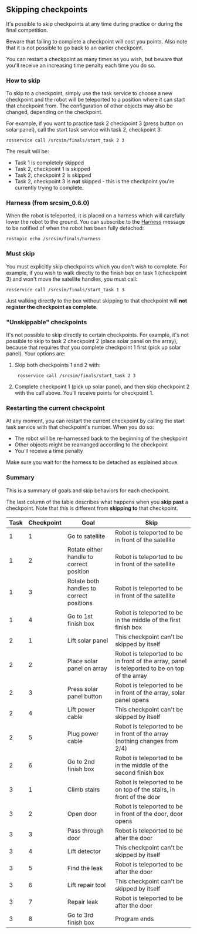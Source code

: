 ## Skipping checkpoints

It's possible to skip checkpoints at any time during practice or during the
final competition.

Beware that failing to complete a checkpoint will cost you points. Also note
that it is not possible to go back to an earlier checkpoint.

You can restart a checkpoint as many times as you wish, but beware that you'll
receive an increasing time penalty each time you do so.

### How to skip

To skip to a checkpoint, simply use the task service to choose a new checkpoint
and the robot will be teleported to a position where it can start that
checkpoint from. The configuration of other objects may also be changed,
depending on the checkpoint.

For example, if you want to practice task 2 checkpoint 3 (press button on solar
panel), call the start task service with task 2, checkpoint 3:

    rosservice call /srcsim/finals/start_task 2 3

The result will be:

* Task 1 is completely skipped
* Task 2, checkpoint 1 is skipped
* Task 2, checkpoint 2 is skipped
* Task 2, checkpoint 3 is **not** skipped - this is the checkpoint you're currently
  trying to complete.

### Harness (from srcsim_0.6.0)

When the robot is teleported, it is placed on a harness which will carefully lower
the robot to the ground. You can subscribe to the [Harness](https://bitbucket.org/osrf/srcsim/raw/default/msg/Harness.msg) message to be notified of when the robot has been fully detached:

    rostopic echo /srcsim/finals/harness

### Must skip

You must explicitly skip checkpoints which you don't wish to complete. For
example, if you wish to walk directly to the finish box on task 1 (checkpoint 3)
and won't move the satellite handles, you must call:

    rosservice call /srcsim/finals/start_task 1 3

Just walking directly to the box without skipping to that checkpoint will **not
register the checkpoint as complete**.

### "Unskippable" checkpoints

It's not possible to skip directly to certain checkpoints. For example, it's not
possible to skip to task 2 checkpoint 2 (place solar panel on the array),
because that requires that you complete checkpoint 1 first (pick up solar panel).
Your options are:

1. Skip both checkpoints 1 and 2 with:

        rosservice call /srcsim/finals/start_task 2 3

1. Complete checkpoint 1 (pick up solar panel), and then skip checkpoint 2 with
the call above. You'll receive points for checkpoint 1.

### Restarting the current checkpoint

At any moment, you can restart the current checkpoint by calling the start task
service with that checkpoint's number. When you do so:

* The robot will be re-harnessed back to the beginning of the checkpoint
* Other objects might be rearranged according to the checkpoint
* You'll receive a time penalty

Make sure you wait for the harness to be detached as explained above.

### Summary

This is a summary of goals and skip behaviors for each checkpoint.

The last column of the table describes what happens when you **skip past** a
checkpoint. Note that this is different from **skipping to** that checkpoint.

Task | Checkpoint | Goal | Skip
---- | ---------- | ---- | ----
1 | 1 | Go to satellite | Robot is teleported to be in front of the satellite
1 | 2 | Rotate either handle to correct position | Robot is teleported to be in front of the satellite
1 | 3 | Rotate both handles to correct positions | Robot is teleported to be in front of the satellite
1 | 4 | Go to 1st finish box | Robot is teleported to be in the middle of the first finish box
2 | 1 | Lift solar panel | This checkpoint can't be skipped by itself
2 | 2 | Place solar panel on array | Robot is teleported to be in front of the array, panel is teleported to be on top of the array
2 | 3 | Press solar panel button | Robot is teleported to be in front of the array, solar panel opens
2 | 4 | Lift power cable | This checkpoint can't be skipped by itself
2 | 5 | Plug power cable | Robot is teleported to be in front of the array (nothing changes from 2/4)
2 | 6 | Go to 2nd finish box | Robot is teleported to be in the middle of the second finish box
3 | 1 | Climb stairs | Robot is teleported to be on top of the stairs, in front of the door
3 | 2 | Open door | Robot is teleported to be in front of the door, door opens
3 | 3 | Pass through door | Robot is teleported to be after the door
3 | 4 | Lift detector | This checkpoint can't be skipped by itself
3 | 5 | Find the leak | Robot is teleported to be after the door
3 | 6 | Lift repair tool | This checkpoint can't be skipped by itself
3 | 7 | Repair leak | Robot is teleported to be after the door
3 | 8 | Go to 3rd finish box | Program ends